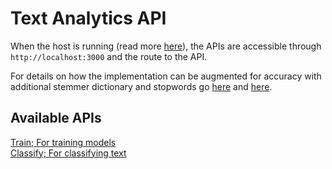 # Text Analytics API

When the host is running (read more [here](GettingStarted.md)), the APIs are accessible through `http://localhost:3000` and the route to the API.

For details on how the implementation can be augmented for accuracy with additional stemmer dictionary and stopwords go [here](Stemmer.md) and [here](Stopwords.md).

## Available APIs

[Train; For training models](APIs/Train.md)  
[Classify; For classifying text](APIs/Classify.md)

